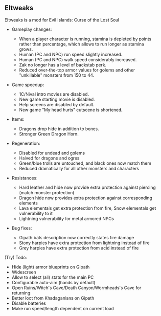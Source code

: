 ## EItweaks

EItweaks is a mod for Evil Islands: Curse of the Lost Soul

- Gameplay changes:
  - When a player character is running, stamina is depleted by points rather than percentage, which allows to run longer as stamina grows.
  - Human (PC and NPC) run speed slightly increased.
  - Human (PC and NPC) walk speed considerably increased.
  - Zak no longer has a level of backstab perk.
  - Reduced over-the-top armor values for golems and other "unkillable" monsters from 150 to 44.

- Game speedup:
  - 1C/Nival intro movies are disabled.
  - New game starting movie is disabled.
  - Help screens are disabled by default.
  - New game "My head hurts" cutscene is shortened.

- Items:
  - Dragons drop hide in addition to bones.
  - Stronger Green Dragon Horn.

- Regeneration:
  - Disabled for undead and golems
  - Halved for dragons and ogres
  - Green/blue trolls are untouched, and black ones now match them
  - Reduced dramatically for all other monsters and characters

- Resistances:
  - Hard leather and hide now provide extra protection against piercing (match monster protection)
  - Dragon hide now provides extra protection against corresponding elements
  - Lava elementals get extra protection from fire, Snow elementals get vulnerability to it
  - Lightning vulnerability for metal armored NPCs

- Bug fixes:
  - Gipath bats description now correctly states fire damage
  - Stony harpies have extra protection from lightning instead of fire
  - Grey harpies have extra protection from acid instead of fire

(Try) Todo:
- Hide (light) armor blueprints on Gipath
- Widescreen
- Allow to select (all) stats for the main PC
- Configurable auto-aim (hands by default)
- Open Ruins/Witch's Cave/Death Canyon/Wormheads's Cave for returning
- Better loot from Khadaganians on Gipath
- Disable batteries
- Make run speed/length dependent on current load
